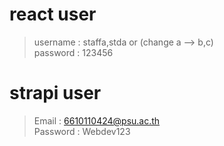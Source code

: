 # react user

> username : staffa,stda or (change a --> b,c)\
> password : 123456

# strapi user

> Email : 6610110424@psu.ac.th \
> Password : Webdev123
